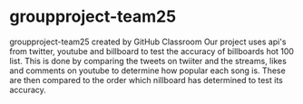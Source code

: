 # groupproject-team25
groupproject-team25 created by GitHub Classroom
Our project uses api's from twitter, youtube and billboard to test the accuracy of billboards hot 100 list.
This is done by comparing the tweets on twiiter and the streams, likes and comments on youtube to determine how popular each song is.
These are then compared to the order which nillboard has determined to test its accuracy.
